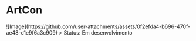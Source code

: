 <h1>ArtCon</h1>
![Image](https://github.com/user-attachments/assets/0f2efda4-b696-470f-ae48-c1e9f6a3c909)
> Status: Em desenvolvimento

